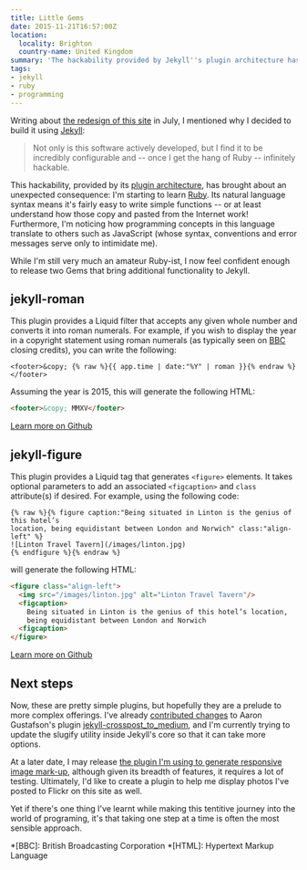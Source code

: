 ```yaml
---
title: Little Gems
date: 2015-11-21T16:57:00Z
location:
  locality: Brighton
  country-name: United Kingdom
summary: 'The hackability provided by Jekyll''s plugin architecture has brought about an unexpected consequence: I''m starting to learn Ruby.'
tags:
- jekyll
- ruby
- programming
---
```

Writing about [the redesign of this site][1] in July, I mentioned why I decided to build it using [Jekyll][2]:

> Not only is this software actively developed, but I find it to be incredibly configurable and -- once I get the hang of Ruby -- infinitely hackable.

This hackability, provided by its [plugin architecture][3], has brought about an unexpected consequence: I'm starting to learn [Ruby][4]. Its natural language syntax means it's fairly easy to write simple functions -- or at least understand how those copy and pasted from the Internet work! Furthermore, I'm noticing how programming concepts in this language translate to others such as JavaScript (whose syntax, conventions and error messages serve only to intimidate me).

While I'm still very much an amateur Ruby-ist, I now feel confident enough to release two Gems that bring additional functionality to Jekyll.

## jekyll-roman

This plugin provides a Liquid filter that accepts any given whole number and converts it into roman numerals. For example, if you wish to display the year in a copyright statement using roman numerals (as typically seen on [BBC][5] closing credits), you can write the following:

```liquid
<footer>&copy; {% raw %}{{ app.time | date:"%Y" | roman }}{% endraw %}</footer>
```

Assuming the year is 2015, this will generate the following HTML:

```html
<footer>&copy; MMXV</footer>
```

[Learn more on Github][6]

## jekyll-figure

This plugin provides a Liquid tag that generates `<figure>` elements. It takes optional parameters to add an associated `<figcaption>` and `class` attribute(s) if desired. For example, using the following code:

```liquid
{% raw %}{% figure caption:"Being situated in Linton is the genius of this hotel’s
location, being equidistant between London and Norwich" class:"align-left" %}
![Linton Travel Tavern](/images/linton.jpg)
{% endfigure %}{% endraw %}
```

will generate the following HTML:

```html
<figure class="align-left">
  <img src="/images/linton.jpg" alt="Linton Travel Tavern"/>
  <figcaption>
    Being situated in Linton is the genius of this hotel’s location,
    being equidistant between London and Norwich
  <figcaption>
</figure>
```

[Learn more on Github][7]

## Next steps

Now, these are pretty simple plugins, but hopefully they are a prelude to more complex offerings. I've already [contributed changes][8] to Aaron Gustafson's plugin [jekyll-crosspost_to_medium][9], and I'm currently trying to update the slugify utility inside Jekyll's core so that it can take more options.

At a later date, I may release [the plugin I'm using to generate responsive image mark-up][10], although given its breadth of features, it requires a lot of testing. Ultimately, I'd like to create a plugin to help me display photos I've posted to Flickr on this site as well.

Yet if there's one thing I've learnt while making this tentitive journey into the world of programing, it's that taking one step at a time is often the most sensible approach.

[1]: /2015/07/shipped
[2]: http://jekyllrb.com
[3]: http://jekyllrb.com/docs/plugins/
[4]: https://www.ruby-lang.org/en/
[5]: https://www.bbc.co.uk/commissioning/tv/production/articles/credits-branding-trademarks
[6]: https://github.com/paulrobertlloyd/jekyll-roman
[7]: https://github.com/paulrobertlloyd/jekyll-figure
[8]: https://github.com/aarongustafson/jekyll-crosspost_to_medium/pull/3
[9]: https://github.com/aarongustafson/jekyll-crosspost_to_medium
[10]: https://github.com/paulrobertlloyd/paulrobertlloyd-v3/blob/2c9a499/source/_plugins/picture.rb

*[BBC]: British Broadcasting Corporation
*[HTML]: Hypertext Markup Language
